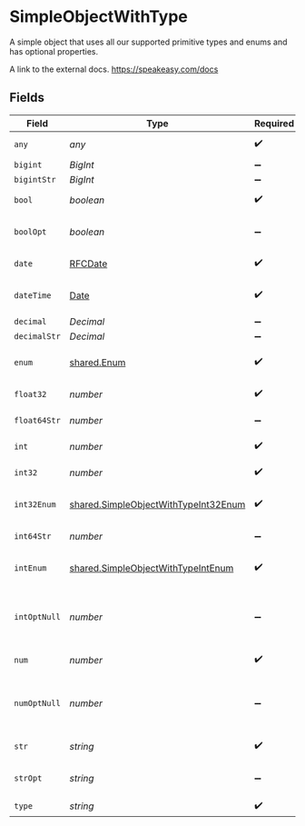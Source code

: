 # SimpleObjectWithType

A simple object that uses all our supported primitive types and enums and has optional properties.

A link to the external docs.
<https://speakeasy.com/docs>


## Fields

| Field                                                                                               | Type                                                                                                | Required                                                                                            | Description                                                                                         | Example                                                                                             |
| --------------------------------------------------------------------------------------------------- | --------------------------------------------------------------------------------------------------- | --------------------------------------------------------------------------------------------------- | --------------------------------------------------------------------------------------------------- | --------------------------------------------------------------------------------------------------- |
| `any`                                                                                               | *any*                                                                                               | :heavy_check_mark:                                                                                  | An any property.                                                                                    | any                                                                                                 |
| `bigint`                                                                                            | *BigInt*                                                                                            | :heavy_minus_sign:                                                                                  | N/A                                                                                                 | 8821239038968084                                                                                    |
| `bigintStr`                                                                                         | *BigInt*                                                                                            | :heavy_minus_sign:                                                                                  | N/A                                                                                                 | 9223372036854775808                                                                                 |
| `bool`                                                                                              | *boolean*                                                                                           | :heavy_check_mark:                                                                                  | A boolean property.                                                                                 | true                                                                                                |
| `boolOpt`                                                                                           | *boolean*                                                                                           | :heavy_minus_sign:                                                                                  | An optional boolean property.                                                                       | true                                                                                                |
| `date`                                                                                              | [RFCDate](../../../types/rfcdate.md)                                                                | :heavy_check_mark:                                                                                  | A date property.                                                                                    | 2020-01-01                                                                                          |
| `dateTime`                                                                                          | [Date](https://developer.mozilla.org/en-US/docs/Web/JavaScript/Reference/Global_Objects/Date)       | :heavy_check_mark:                                                                                  | A date-time property.                                                                               | 2020-01-01T00:00:00.001Z                                                                            |
| `decimal`                                                                                           | *Decimal*                                                                                           | :heavy_minus_sign:                                                                                  | N/A                                                                                                 | 3.141592653589793                                                                                   |
| `decimalStr`                                                                                        | *Decimal*                                                                                           | :heavy_minus_sign:                                                                                  | N/A                                                                                                 | 3.14159265358979344719667586                                                                        |
| `enum`                                                                                              | [shared.Enum](../../../sdk/models/shared/enum.md)                                                   | :heavy_check_mark:                                                                                  | A string based enum                                                                                 | one                                                                                                 |
| `float32`                                                                                           | *number*                                                                                            | :heavy_check_mark:                                                                                  | A float32 property.                                                                                 | 1.1                                                                                                 |
| `float64Str`                                                                                        | *number*                                                                                            | :heavy_minus_sign:                                                                                  | A float64 string                                                                                    | 1.1                                                                                                 |
| `int`                                                                                               | *number*                                                                                            | :heavy_check_mark:                                                                                  | An integer property.                                                                                | 1                                                                                                   |
| `int32`                                                                                             | *number*                                                                                            | :heavy_check_mark:                                                                                  | An int32 property.                                                                                  | 1                                                                                                   |
| `int32Enum`                                                                                         | [shared.SimpleObjectWithTypeInt32Enum](../../../sdk/models/shared/simpleobjectwithtypeint32enum.md) | :heavy_check_mark:                                                                                  | An int32 enum property.                                                                             | 55                                                                                                  |
| `int64Str`                                                                                          | *number*                                                                                            | :heavy_minus_sign:                                                                                  | An int64 string                                                                                     | 100                                                                                                 |
| `intEnum`                                                                                           | [shared.SimpleObjectWithTypeIntEnum](../../../sdk/models/shared/simpleobjectwithtypeintenum.md)     | :heavy_check_mark:                                                                                  | An integer enum property.                                                                           | 2                                                                                                   |
| `intOptNull`                                                                                        | *number*                                                                                            | :heavy_minus_sign:                                                                                  | An optional integer property will be null for tests.                                                |                                                                                                     |
| `num`                                                                                               | *number*                                                                                            | :heavy_check_mark:                                                                                  | A number property.                                                                                  | 1.1                                                                                                 |
| `numOptNull`                                                                                        | *number*                                                                                            | :heavy_minus_sign:                                                                                  | An optional number property will be null for tests.                                                 |                                                                                                     |
| `str`                                                                                               | *string*                                                                                            | :heavy_check_mark:                                                                                  | A string property.                                                                                  | test                                                                                                |
| `strOpt`                                                                                            | *string*                                                                                            | :heavy_minus_sign:                                                                                  | An optional string property.                                                                        | testOptional                                                                                        |
| `type`                                                                                              | *string*                                                                                            | :heavy_check_mark:                                                                                  | N/A                                                                                                 |                                                                                                     |